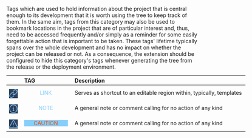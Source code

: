 <!-- markdownlint-disable MD041-->
Tags which are used to hold information about the project that is central enough to its development
that it is worth using the tree to keep track of them. In the same aim, tags from this category may
also be used to bookmark locations in the project that are of particular interest and, thus, need to be
accessed frequently and/or simply as a reminder for some easily forgettable action that is important
to be taken. These tags' lifetime typically spans over the whole development and has no impact on
whether the project can be released or not. As a consequence, the extension should be configured
to hide this category's tags whenever generating the tree from the release or the deployment
environment.

<div class="tag-table helpers">

&nbsp;&nbsp;&nbsp;&nbsp;&nbsp;&nbsp;|&nbsp;TAG&nbsp;&nbsp;&nbsp;&nbsp;&nbsp;&nbsp;&nbsp;&nbsp;&nbsp;&nbsp;&nbsp;&nbsp;&nbsp;&nbsp;&nbsp;&nbsp;&nbsp;&nbsp;&nbsp;&nbsp;&nbsp;&nbsp;&nbsp;&nbsp; | Description&nbsp;&nbsp;&nbsp;&nbsp;&nbsp;&nbsp;&nbsp;&nbsp;&nbsp;&nbsp;&nbsp;&nbsp;&nbsp;&nbsp;&nbsp;&nbsp;&nbsp;&nbsp;&nbsp;&nbsp;&nbsp;&nbsp;&nbsp;&nbsp;&nbsp;&nbsp;&nbsp;&nbsp;&nbsp;&nbsp;&nbsp;&nbsp;&nbsp;&nbsp;&nbsp;&nbsp;&nbsp;&nbsp;&nbsp;&nbsp;&nbsp;&nbsp;&nbsp;&nbsp;&nbsp;&nbsp;&nbsp;&nbsp;&nbsp;&nbsp;&nbsp;&nbsp;&nbsp;&nbsp;&nbsp;&nbsp;&nbsp;&nbsp;&nbsp;&nbsp;&nbsp;&nbsp;&nbsp;&nbsp;&nbsp;&nbsp;&nbsp;&nbsp;&nbsp;&nbsp;&nbsp;&nbsp;&nbsp;&nbsp;&nbsp;&nbsp;&nbsp;&nbsp;&nbsp;&nbsp;&nbsp;&nbsp;&nbsp;&nbsp;&nbsp;&nbsp;&nbsp;&nbsp;&nbsp;&nbsp;&nbsp;&nbsp;&nbsp;&nbsp;&nbsp;&nbsp;&nbsp;&nbsp;&nbsp;&nbsp;&nbsp;&nbsp;&nbsp;&nbsp;&nbsp;&nbsp;&nbsp;&nbsp;&nbsp;&nbsp; |
:-----:|:----|:----|
<a href="https://primer.style/design/foundations/icons/link-16"  target="_blank"><img class="link-icon" src="/resources/manuals/vscode-custom-features/vsc03-todo-tree/assets/images/link.svg" alt="link.svg" title="link-icon: link.svg"/></a>| &nbsp;<a href="https://www.w3schools.com/colors/color_tryit.asp?color=LightSkyBlue" title="LightSkyBlue"><tag class="link-tag">LINK</tag></a> | Serves as shortcut to an editable region within, typically, templates |
<a href="https://primer.style/design/foundations/icons/info-16"  target="_blank"><img class="note-icon" src="/resources/manuals/vscode-custom-features/vsc03-todo-tree/assets/images/info.svg" alt="info.svg" title="note-icon: info.svg"/></a>| &nbsp;<a href="https://www.w3schools.com/colors/color_tryit.asp?color=LightSkyBlue" title="LightSkyBlue"><tag class="note-tag">NOTE</tag></a>  | A general note or comment calling for no action of any kind     |
<a href="https://primer.style/design/foundations/icons/info-16"  target="_blank"><img class="caution-icon" src="/resources/manuals/vscode-custom-features/vsc03-todo-tree/assets/images/alert.svg" alt="flame.svg" title="note-icon: alert.svg"/></a>| &nbsp;<a href="https://www.w3schools.com/colors/color_tryit.asp?color=Indigo" title="Indigo"><tag class="caution-tag">CAUTION</tag></a>  | A general note or comment calling for no action of any kind     |

</div>

<style>
div.tag-table  {
  font-size: normal;
  min-width: 45em;
}
div.tag-table tag {
  width: 85%;
  padding: 0 .75ex 0 .6ex;
  display: inline-block;
  text-align: center;
}
div.tag-table img {
  height: 24px;
  margin-top: 8px;
}
.caution-tag {
 color: rgb(255, 69, 0);
 background-color: rgb(135, 206, 250);
}
.caution-icon {
  filter: invert(77%) sepia(10%) saturate(1769%) hue-rotate(171deg) brightness(99%) contrast(98%);
}
.link-tag {
 color: rgb(135, 206, 250);
 background-color: none;
}
.link-icon {
  filter: invert(77%) sepia(10%) saturate(1769%) hue-rotate(171deg) brightness(99%) contrast(98%);
}

.note-tag {
 color: rgb(135, 206, 250);
 background-color: none;
}
.note-icon {
  filter: invert(77%) sepia(10%) saturate(1769%) hue-rotate(171deg) brightness(99%) contrast(98%);
}

</style>
<!-- markdownlint-enable MD041-->
